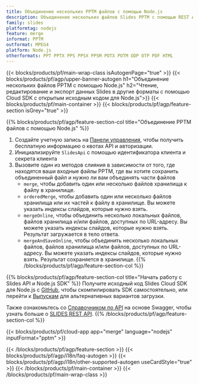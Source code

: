 ```yaml
---
title: Объединение нескольких PPTM файлов с помощью Node.js
description: Объединение нескольких файлов Slides PPTM с помощью REST API и Node.js SDK с открытым исходным кодом
family: slides
platformtag: nodejs
feature: merge
informat: PPTM
outformat: MPEG4
platform: Node.js
otherformats: PPT PPTX PPS PPSX PPSM POTX POTM ODP OTP PDF HTML
---
```


{{< blocks/products/pf/main-wrap-class isAutogenPage="true" >}}
{{< blocks/products/pf/agp/upper-banner-autogen h1="Объединение нескольких файлов PPTM с помощью Node.js" h2="Чтение, редактирование и экспорт данных Slides в другие форматы с помощью Cloud SDK с открытым исходным кодом для Node.js">}}
{{< blocks/products/pf/main-container >}}
{{< blocks/products/pf/agp/feature-section isGrey="true" >}}

{{% blocks/products/pf/agp/feature-section-col title="Объединение PPTM файлов с помощью Node.js" %}}
1. Создайте учетную запись на <a href="https://dashboard.aspose.cloud/">Панели управления</a>, чтобы получить бесплатную информацию о квотах API и авторизации.
1. Инициализируйте ```SlidesApi``` с помощью идентификатора клиента и секрета клиента
1. Вызовите один из методов слияния в зависимости от того, где находятся ваши входные файлы PPTM, где вы хотите сохранить объединенный файл и нужно ли вам объединять части файлов
    - ```merge```, чтобы добавить один или несколько файлов хранилища к файлу в хранилище.
    - ```orderedMerge```, чтобы добавить один или несколько файлов хранилища или их частей к файлу в хранилище. Вы можете указать индексы слайдов, которые нужно взять.
    - ```mergeOnline```, чтобы объединить несколько локальных файлов, файлов хранилища и/или файлов, доступных по URL-адресу. Вы можете указать индексы слайдов, которые нужно взять. Результат загружается в тело ответа.
    - ```mergeAndSaveOnline```, чтобы объединить несколько локальных файлов, файлов хранилища и/или файлов, доступных по URL-адресу. Вы можете указать индексы слайдов, которые нужно взять. Результат сохраняется в хранилище.
{{% /blocks/products/pf/agp/feature-section-col %}}

{{% blocks/products/pf/agp/feature-section-col title="Начать работу с Slides API и Node.js SDK" %}}
Получите исходный код Slides Cloud SDK для Node.js с [GitHub](https://github.com/aspose-slides-cloud/aspose-slides-cloud-nodejs), чтобы скомпилировать SDK самостоятельно, или перейти к [Выпускам](https://releases.aspose.cloud/) для альтернативных вариантов загрузки.

Также ознакомьтесь со [Справочником по API](https://apireference.aspose.cloud/slides/) на основе Swagger, чтобы узнать больше о [SLIDES REST API](https://products.aspose.cloud/slides/curl/).
{{% /blocks/products/pf/agp/feature-section-col %}}

{{< blocks/products/pf/cloud-app app="merge" language="nodejs" inputFormat="pptm" >}}

{{< /blocks/products/pf/agp/feature-section >}}
{{< blocks/products/pf/agp/i18n/faq-autogen >}}
{{< blocks/products/pf/agp/i18n/other-supported-autogen useCardStyle="true" >}}
{{< /blocks/products/pf/main-container >}}
{{< /blocks/products/pf/main-wrap-class >}}